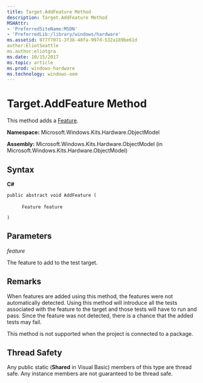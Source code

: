 ```yaml
---
title: Target.AddFeature Method
description: Target.AddFeature Method
MSHAttr:
- 'PreferredSiteName:MSDN'
- 'PreferredLib:/library/windows/hardware'
ms.assetid: 077f7071-3f38-48fa-997d-532a189be61d
author:EliotSeattle
ms.author:eliotgra
ms.date: 10/15/2017
ms.topic: article
ms.prod: windows-hardware
ms.technology: windows-oem
---
```


# Target.AddFeature Method


This method adds a [Feature](feature-class.md).

**Namespace:** Microsoft.Windows.Kits.Hardware.ObjectModel

**Assembly:** Microsoft.Windows.Kits.Hardware.ObjectModel (in Microsoft.Windows.Kits.Hardware.ObjectModel)

## <span id="Syntax"></span><span id="syntax"></span><span id="SYNTAX"></span>Syntax


**C#**

`public abstract void AddFeature (`

          `Feature feature`

`)`

## <span id="Parameters"></span><span id="parameters"></span><span id="PARAMETERS"></span>Parameters


*feature*

The feature to add to the test target.

## <span id="Remarks"></span><span id="remarks"></span><span id="REMARKS"></span>Remarks


When features are added using this method, the features were not automatically detected. Using this method will introduce all the tests associated with the feature to the target and those tests will have to run and pass. Since the feature was not detected, there is a chance that the added tests may fail.

This method is not supported when the project is connected to a package.

## <span id="Thread_Safety"></span><span id="thread_safety"></span><span id="THREAD_SAFETY"></span>Thread Safety


Any public static (**Shared** in Visual Basic) members of this type are thread safe. Any instance members are not guaranteed to be thread safe.

 

 






